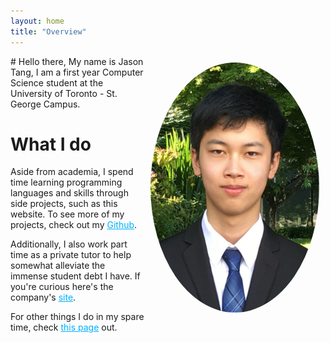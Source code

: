 ```yaml
---
layout: home
title: "Overview"
---
```

<img style="float: right; border-radius: 50%; padding: 10px" width="270" height="400" src="/assets/me.jpg">
# Hello there,
My name is Jason Tang, I am a first year Computer Science student at the University of Toronto - St. George Campus. 

# What I do
Aside from academia, I spend time learning programming languages and skills through side projects, such as this website. To see more of my projects, check out my <a href="https://www.github.com/MildlySpicy" style="color:#00B0FF" target="_blank">Github</a>.

Additionally, I also work part time as a private tutor to help somewhat alleviate the immense student debt I have. If you're curious here's the company's <a href="https://www.goodstudytutoring.com" style="color:#00B0FF" target="_blank">site</a>.

For other things I do in my spare time, check <a href="/hobbies" style="color:#00B0FF" target="_blank">this page</a> out. 

<!-- Make hobbies: books/manga, games(video and board), achievements, anime, movies, music, magic, cryptography?, -->
<!-- resume, references -->
